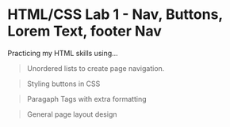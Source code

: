 # HTML/CSS Lab 1 - Nav, Buttons, Lorem Text, footer Nav

Practicing my HTML skills using...

> Unordered lists to create page navigation.

> Styling buttons in CSS

> Paragaph Tags with extra formatting

> General page layout design

